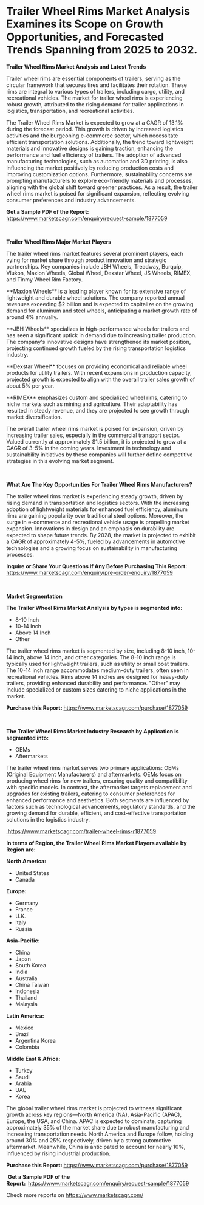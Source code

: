 <p><h1>Trailer Wheel Rims Market Analysis Examines its Scope on Growth Opportunities, and Forecasted Trends Spanning from 2025 to 2032.</h1></p><p><strong>Trailer Wheel Rims Market Analysis and Latest Trends</strong></p>
<p><p>Trailer wheel rims are essential components of trailers, serving as the circular framework that secures tires and facilitates their rotation. These rims are integral to various types of trailers, including cargo, utility, and recreational vehicles. The market for trailer wheel rims is experiencing robust growth, attributed to the rising demand for trailer applications in logistics, transportation, and recreational activities.</p><p>The Trailer Wheel Rims Market is expected to grow at a CAGR of 13.1% during the forecast period. This growth is driven by increased logistics activities and the burgeoning e-commerce sector, which necessitate efficient transportation solutions. Additionally, the trend toward lightweight materials and innovative designs is gaining traction, enhancing the performance and fuel efficiency of trailers. The adoption of advanced manufacturing technologies, such as automation and 3D printing, is also influencing the market positively by reducing production costs and improving customization options. Furthermore, sustainability concerns are prompting manufacturers to explore eco-friendly materials and processes, aligning with the global shift toward greener practices. As a result, the trailer wheel rims market is poised for significant expansion, reflecting evolving consumer preferences and industry advancements.</p></p>
<p><strong>Get a Sample PDF of the Report:&nbsp;</strong> <a href="https://www.marketscagr.com/enquiry/request-sample/1877059?utm_campaign=3277&utm_medium=2&utm_source=Github&utm_content=ia&utm_term=30032025&utm_id=trailer-wheel-rims">https://www.marketscagr.com/enquiry/request-sample/1877059</a></p>
<p>&nbsp;</p>
<p><strong>Trailer Wheel Rims Major Market Players</strong></p>
<p><p>The trailer wheel rims market features several prominent players, each vying for market share through product innovation and strategic partnerships. Key companies include JBH Wheels, Treadway, Burquip, Vlukon, Maxion Wheels, Global Wheel, Dexstar Wheel, JS Wheels, RIMEX, and Tinmy Wheel Rim Factory.</p><p>**Maxion Wheels** is a leading player known for its extensive range of lightweight and durable wheel solutions. The company reported annual revenues exceeding $2 billion and is expected to capitalize on the growing demand for aluminum and steel wheels, anticipating a market growth rate of around 4% annually.</p><p>**JBH Wheels** specializes in high-performance wheels for trailers and has seen a significant uptick in demand due to increasing trailer production. The company's innovative designs have strengthened its market position, projecting continued growth fueled by the rising transportation logistics industry.</p><p>**Dexstar Wheel** focuses on providing economical and reliable wheel products for utility trailers. With recent expansions in production capacity, projected growth is expected to align with the overall trailer sales growth of about 5% per year.</p><p>**RIMEX** emphasizes custom and specialized wheel rims, catering to niche markets such as mining and agriculture. Their adaptability has resulted in steady revenue, and they are projected to see growth through market diversification.</p><p>The overall trailer wheel rims market is poised for expansion, driven by increasing trailer sales, especially in the commercial transport sector. Valued currently at approximately $1.5 billion, it is projected to grow at a CAGR of 3-5% in the coming years. Investment in technology and sustainability initiatives by these companies will further define competitive strategies in this evolving market segment.</p></p>
<p>&nbsp;</p>
<p><strong>What Are The Key Opportunities For Trailer Wheel Rims Manufacturers?</strong></p>
<p><p>The trailer wheel rims market is experiencing steady growth, driven by rising demand in transportation and logistics sectors. With the increasing adoption of lightweight materials for enhanced fuel efficiency, aluminum rims are gaining popularity over traditional steel options. Moreover, the surge in e-commerce and recreational vehicle usage is propelling market expansion. Innovations in design and an emphasis on durability are expected to shape future trends. By 2028, the market is projected to exhibit a CAGR of approximately 4-5%, fueled by advancements in automotive technologies and a growing focus on sustainability in manufacturing processes.</p></p>
<p><strong>Inquire or Share Your Questions If Any Before Purchasing This Report:</strong> <a href="https://www.marketscagr.com/enquiry/pre-order-enquiry/1877059?utm_campaign=3277&utm_medium=2&utm_source=Github&utm_content=ia&utm_term=30032025&utm_id=trailer-wheel-rims">https://www.marketscagr.com/enquiry/pre-order-enquiry/1877059</a></p>
<p>&nbsp;</p>
<p><strong>Market Segmentation</strong></p>
<p><strong>The Trailer Wheel Rims Market Analysis by types is segmented into:</strong></p>
<p><ul><li>8-10 Inch</li><li>10-14 Inch</li><li>Above 14 Inch</li><li>Other</li></ul></p>
<p><p>The trailer wheel rims market is segmented by size, including 8-10 inch, 10-14 inch, above 14 inch, and other categories. The 8-10 inch range is typically used for lightweight trailers, such as utility or small boat trailers. The 10-14 inch range accommodates medium-duty trailers, often seen in recreational vehicles. Rims above 14 inches are designed for heavy-duty trailers, providing enhanced durability and performance. "Other" may include specialized or custom sizes catering to niche applications in the market.</p></p>
<p><strong>Purchase this Report:&nbsp;</strong><a href="https://www.marketscagr.com/purchase/1877059?utm_campaign=3277&utm_medium=2&utm_source=Github&utm_content=ia&utm_term=30032025&utm_id=trailer-wheel-rims">https://www.marketscagr.com/purchase/1877059</a></p>
<p>&nbsp;</p>
<p><strong>The Trailer Wheel Rims Market Industry Research by Application is segmented into:</strong></p>
<p><ul><li>OEMs</li><li>Aftermarkets</li></ul></p>
<p><p>The trailer wheel rims market serves two primary applications: OEMs (Original Equipment Manufacturers) and aftermarkets. OEMs focus on producing wheel rims for new trailers, ensuring quality and compatibility with specific models. In contrast, the aftermarket targets replacement and upgrades for existing trailers, catering to consumer preferences for enhanced performance and aesthetics. Both segments are influenced by factors such as technological advancements, regulatory standards, and the growing demand for durable, efficient, and cost-effective transportation solutions in the logistics industry.</p></p>
<p><a href="https://www.marketscagr.com/trailer-wheel-rims-r1877059?utm_campaign=3277&utm_medium=2&utm_source=Github&utm_content=ia&utm_term=30032025&utm_id=trailer-wheel-rims">&nbsp;https://www.marketscagr.com/trailer-wheel-rims-r1877059</a></p>
<p><strong>In terms of Region, the Trailer Wheel Rims Market Players available by Region are:</strong></p>
<p>
    <p> <strong> North America: </strong>
        <ul>
            <li>United States</li>
            <li>Canada</li>
        </ul>
        </p> 
    <p> <strong> Europe: </strong>
        <ul>
            <li>Germany</li>
            <li>France</li>
            <li>U.K.</li>
            <li>Italy</li>
            <li>Russia</li>
        </ul>
        </p> 
    <p> <strong> Asia-Pacific: </strong>
        <ul>
            <li>China</li>
            <li>Japan</li>
            <li>South Korea</li>
            <li>India</li>
            <li>Australia</li>
            <li>China Taiwan</li>
            <li>Indonesia</li>
            <li>Thailand</li>
            <li>Malaysia</li>
        </ul>
        </p> 
    <p> <strong> Latin America: </strong>
        <ul>
            <li>Mexico</li>
            <li>Brazil</li>
            <li>Argentina Korea</li>
            <li>Colombia</li>
        </ul>
        </p> 
    <p> <strong> Middle East & Africa: </strong>
        <ul>
            <li>Turkey</li>
            <li>Saudi</li>
            <li>Arabia</li>
            <li>UAE</li>
            <li>Korea</li>
        </ul>
    </p>
    </p>
<p><p>The global trailer wheel rims market is projected to witness significant growth across key regions—North America (NA), Asia-Pacific (APAC), Europe, the USA, and China. APAC is expected to dominate, capturing approximately 35% of the market share due to robust manufacturing and increasing transportation needs. North America and Europe follow, holding around 30% and 25% respectively, driven by a strong automotive aftermarket. Meanwhile, China is anticipated to account for nearly 10%, influenced by rising industrial production.</p></p>
<p><strong>Purchase this Report: </strong><a href="https://www.marketscagr.com/purchase/1877059?utm_campaign=3277&utm_medium=2&utm_source=Github&utm_content=ia&utm_term=30032025&utm_id=trailer-wheel-rims">https://www.marketscagr.com/purchase/1877059</a></p>
<p>&nbsp;<strong>Get a Sample PDF of the Report:&nbsp;&nbsp;</strong><a href="https://www.marketscagr.com/enquiry/request-sample/1877059?utm_campaign=3277&utm_medium=2&utm_source=Github&utm_content=ia&utm_term=30032025&utm_id=trailer-wheel-rims">https://www.marketscagr.com/enquiry/request-sample/1877059</a></p>
<p><strong></strong></p>
<p>Check more reports on <a href="https://www.marketscagr.com/?utm_campaign=3277&utm_medium=2&utm_source=Github&utm_content=ia&utm_term=30032025&utm_id=trailer-wheel-rims">https://www.marketscagr.com/</a></p>